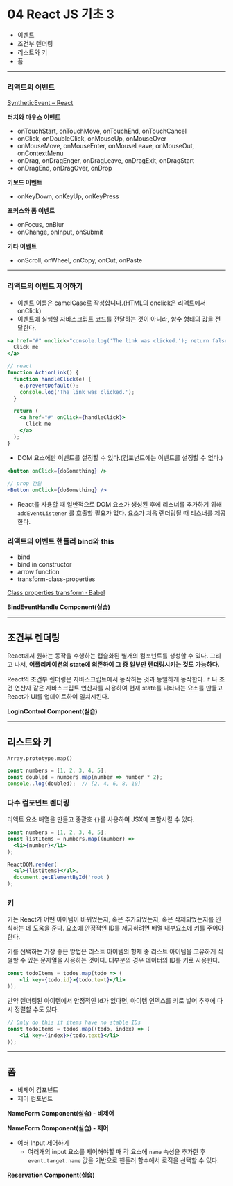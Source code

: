 # 04 React JS 기초 3

- 이벤트
- 조건부 렌더링
- 리스트와 키
- 폼

*****

### 리액트의 이벤트

[SyntheticEvent – React](https://reactjs.org/docs/events.html)

**터치와 마우스 이벤트**

* onTouchStart, onTouchMove, onTouchEnd, onTouchCancel
* onClick, onDoubleClick, onMouseUp, onMouseOver
* onMouseMove, onMouseEnter, onMouseLeave, onMouseOut, onContextMenu
* onDrag, onDragEnger, onDragLeave, onDragExit, onDragStart
* onDragEnd, onDragOver, onDrop

**키보드 이벤트**

* onKeyDown, onKeyUp, onKeyPress

**포커스와 폼 이벤트**

* onFocus, onBlur
* onChange, onInput, onSubmit

**기타 이벤트**

* onScroll, onWheel, onCopy, onCut, onPaste

*****

### 리액트의 이벤트 제어하기

- 이벤트 이름은 camelCase로 작성합니다.(HTML의 onclick은 리액트에서 onClick)
- 이벤트에 실행할 자바스크립트 코드를 전달하는 것이 아니라, 함수 형태의 값을 전달한다.

```jsx
<a href="#" onclick="console.log('The link was clicked.'); return false">
  Click me
</a>

// react
function ActionLink() {
  function handleClick(e) {
    e.preventDefault();
    console.log('The link was clicked.');
  }

  return (
    <a href="#" onClick={handleClick}>
      Click me
    </a>
  );
}
```

- DOM 요소에만 이벤트를 설정할 수 있다.(컴포넌트에는 이벤트를 설정할 수 없다.)
    
```jsx
<button onClick={doSomething} />
    
// prop 전달
<Button onClick={doSomething} />
```

- React를 사용할 때 일반적으로 DOM 요소가 생성된 후에 리스너를 추가하기 위해 `addEventListener` 를 호출할 필요가 없다. 요소가 처음 렌더링될 때 리스너를 제공한다.

### 리액트의 이벤트 핸들러 bind와 this

- bind
- bind in constructor
- arrow function
- transform-class-properties

[Class properties transform · Babel](https://babeljs.io/docs/plugins/transform-class-properties/)

**BindEventHandle Component(실습)**

*****

## 조건부 렌더링

React에서 원하는 동작을 수행하는 캡슐화된 별개의 컴포넌트를 생성할 수 있다. 그리고 나서, **어플리케이션의 state에 의존하여 그 중 일부만 렌더링시키는 것도 가능하다.**

React의 조건부 렌더링은 자바스크립트에서 동작하는 것과 동일하게 동작한다. if 나 조건 연산자 같은 자바스크립트 연산자를 사용하여 현재 state를 나타내는 요소를 만들고 React가 UI를 업데이트하여 일치시킨다.

**LoginControl Component(실습)**

*****

## 리스트와 키

`Array.prototype.map()`

```js
const numbers = [1, 2, 3, 4, 5];
const doubled = numbers.map(number => number * 2);
console..log(doubled);  // [2, 4, 6, 8, 10]
```

### 다수 컴포넌트 렌더링

리액트 요소 배열을 만들고 중괄호 `{}`를 사용하여 JSX에 포함시킬 수 있다.

```jsx
const numbers = [1, 2, 3, 4, 5];
const listItems = numbers.map((number) =>
  <li>{number}</li>
);

ReactDOM.render(
  <ul>{listItems}</ul>,
  document.getElementById('root')
);
```

### 키

키는 React가 어떤 아이템이 바뀌었는지, 혹은 추가되었는지, 혹은 삭제되었는지를 인식하는 데 도움을 준다. 요소에 안정적인 ID를 제공하려면 배열 내부요소에 키를 주어야 한다.

키를 선택하는 가장 좋은 방법은 리스트 아이템의 형제 중 리스트 아이템을 고유하게 식별할 수 있는 문자열을 사용하는 것이다. 대부분의 경우 데이터의 ID를 키로 사용한다.

```jsx
const todoItems = todos.map(todo => (
    <li key={todo.id}>{todo.text}</li>
));
```

만약 렌더링된 아이템에서 안정적인 id가 없다면, 아이템 인덱스를 키로 넣어 추후에 다시 정렬할 수도 있다.

```jsx
// Only do this if items have no stable IDs
const todoItems = todos.map((todo, index) => (
    <li key={index}>{todo.text}</li>
));
```

*****

## 폼

- 비제어 컴포넌트
- 제어 컴포넌트

**NameForm Component(실습) - 비제어**

**NameForm Component(실습) - 제어**

- 여러 Input 제어하기
  + 여러개의 input 요소를 제어해야할 때 각 요소에 `name` 속성을 추가한 후 `event.target.name` 값을 기반으로 핸들러 함수에서 로직을 선택할 수 있다.

**Reservation Component(실습)**